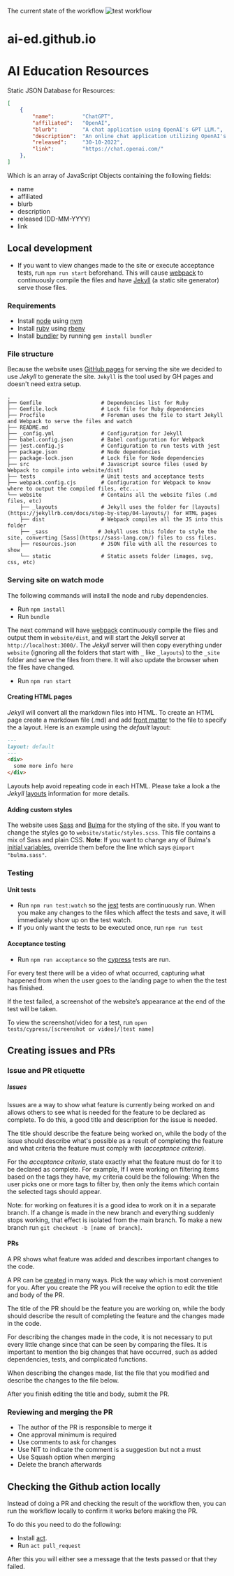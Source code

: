 
The current state of the workflow ![test workflow](https://github.com/ai-ed/ai-ed.github.io/actions/workflows/test.yml/badge.svg)

# ai-ed.github.io
# AI Education Resources

Static JSON Database for Resources:

```json
[
    {
        "name":         "ChatGPT",
        "affiliated":	"OpenAI",
        "blurb":        "A chat application using OpenAI's GPT LLM.",
        "description":  "An online chat application utilizing OpenAI's GPT large language model (LLM) to understand user inputs and generate outputs.",
        "released":     "30-10-2022",
        "link":         "https://chat.openai.com/"
    },
]
```

Which is an array of JavaScript Objects containing the following fields:

- name
- affiliated
- blurb
- description
- released (DD-MM-YYYY)
- link

## Local development

* If you want to view changes made to the site or execute acceptance tests, run `npm run start` beforehand. This will cause [webpack](https://webpack.js.org/) to continuously compile the files and have [Jekyll](https://jekyllrb.com/) (a static site generator) serve those files.

### Requirements

* Install [node](https://nodejs.org/en) using [nvm](https://github.com/nvm-sh/nvm)
* Install [ruby](https://www.ruby-lang.org/en/) using [rbenv](https://github.com/rbenv/rbenv)
* Install [bundler](https://bundler.io/) by running `gem install bundler`


### File structure 


Because the website uses [GitHub pages](https://pages.github.com/) for serving the site we decided to use _Jekyll_ to generate the site. `Jekyll` is the tool used by GH pages and doesn't need extra setup.

```
.
├── Gemfile                   # Dependencies list for Ruby
├── Gemfile.lock              # Lock file for Ruby dependencies
├── Procfile                  # Foreman uses the file to start Jekyll and Webpack to serve the files and watch
├── README.md
├── _config.yml               # Configuration for Jekyll
├── babel.config.json         # Babel configuration for Webpack
├── jest.config.js            # Configuration to run tests with jest
├── package.json              # Node dependencies
├── package-lock.json         # Lock file for Node dependencies
├── src                       # Javascript source files (used by Webpack to compile into website/dist)
├── tests                     # Unit tests and acceptance tests
├── webpack.config.cjs        # Configuration for Webpack to know where to output the compiled files, etc...
└── website                   # Contains all the website files (.md files, etc)
    ├── _layouts              # Jekyll uses the folder for [layouts](https://jekyllrb.com/docs/step-by-step/04-layouts/) for HTML pages
    ├── dist                  # Webpack compiles all the JS into this folder
    ├── _sass                # Jekyll uses this folder to style the site, converting [Sass](https://sass-lang.com/) files to css files.
    ├── resources.json        # JSON file with all the resources to show
    └── static                # Static assets folder (images, svg, css, etc)

```

### Serving site on watch mode

The following commands will install the node and ruby dependencies.

* Run `npm install`
* Run `bundle`


The next command will have [webpack](https://webpack.js.org/) continuously compile the files and output them in `website/dist`, and will start the Jekyll server at `http://localhost:3000/`.
The _Jekyll_ server will then copy everything under `website` (ignoring all the folders that start with `_` like `_layouts`) to the `_site` folder and serve the files from there. It will also update the browser when the files have changed.

* Run `npm run start`

#### Creating HTML pages

_Jekyll_ will convert all the markdown files into HTML. To create an HTML page create a markdown file (.md) and add [front matter](https://jekyllrb.com/docs/front-matter/) to the file to specify the a layout. Here is an example using the _default_ layout:

```md
---
layout: default
---
<div>
  some more info here
</div>
```
Layouts help avoid repeating code in each HTML. Please take a look a the _Jekyll_ [layouts](https://jekyllrb.com/docs/step-by-step/04-layouts/) information for more details.


#### Adding custom styles

The website uses [Sass](https://sass-lang.com/) and [Bulma](https://bulma.io/) for the styling of the site. If you want to change the styles go to `website/static/styles.scss`. This file contains a mix of Sass and plain CSS. 
**Note**: If you want to change any of Bulma's [initial variables](https://github.com/jgthms/bulma/blob/master/sass/utilities/initial-variables.sass), override them before the line which says `@import "bulma.sass"`.

### Testing

#### Unit tests

* Run `npm run test:watch` so the [jest](https://jestjs.io/) tests are continuously run. When you make any changes to the files which affect the tests and save, it will immediately show up on the test watch.
* If you only want the tests to be executed once, run `npm run test`

#### Acceptance testing
* Run `npm run acceptance` so the [cypress](https://www.cypress.io/) tests are run.

For every test there will be a video of what occurred, capturing what happened from when the user goes to the landing page to when the the test has finished.

If the test failed, a screenshot of the website’s appearance at the end of the test will be taken.

To view the screenshot/video for a test,
run `open tests/cypress/[screenshot or video]/[test name]`

## Creating issues and PRs

### Issue and PR etiquette

##### Issues

Issues are a way to show what feature is currently being worked on and allows others to see what is needed for the feature to be declared as complete. To do this, a good title and description for the issue is needed.

The title should describe the feature being worked on, while the body of the issue should describe what's possible as a result of completing the feature and what criteria the feature must comply with (*acceptance criteria*).

For the *acceptance criteria*, state exactly what the feature must do for it to be declared as complete. For example, If I were working on filtering items based on the tags they have, my criteria could be the following: When the user picks one or more tags to filter by, then only the items which contain the selected tags should appear.

Note: for working on features it is a good idea to work on it in a separate branch. If a change is made in the new branch and everything suddenly stops working, that effect is isolated from the main branch. To make a new branch run `git checkout -b [name of branch]`.

#### PRs

A PR shows what feature was added and describes important changes to the code. 

A PR can be [created](https://docs.github.com/en/pull-requests/collaborating-with-pull-requests/PRoposing-changes-to-your-work-with-pull-requests/creating-a-pull-request?tool=cli) in many ways. Pick the way which is most convenient for you. After you create the PR you will receive the option to edit the title and body of the PR.

The title of the PR should be the feature you are working on, while the body should describe the result of completing the feature and the changes made in the code.

For describing the changes made in the code, it is not necessary to put every little change since that can be seen by comparing the files. It is important to mention the big changes that have occurred, such as added dependencies, tests, and complicated functions.

When describing the changes made, list the file that you modified and describe the changes to the file below.

After you finish editing the title and body, submit the PR.

### Reviewing and merging the PR

* The author of the PR is responsible to merge it
* One approval minimum is required
* Use comments to ask for changes
* Use NIT to indicate the comment is a suggestion but not a must
* Use Squash option when merging
* Delete the branch afterwards


## Checking the Github action locally

Instead of doing a PR and checking the result of the workflow then, you can run the workflow locally to confirm it works before making the PR.

To do this you need to do the following:
* Install [act](https://github.com/nektos/act). 
* Run `act pull_request`

After this you will either see a message that the tests passed or that they failed.

